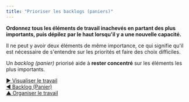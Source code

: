 ```yaml
---
title: "Prioriser les backlogs (paniers)"
---
```



**Ordonnez tous les éléments de travail inachevés en partant des plus importants, puis dépilez par le haut lorsqu'il y a une nouvelle capacité.**

Il ne peut y avoir deux éléments de même importance, ce qui signifie qu'il est nécessaire de s'entendre sur les priorités et faire des choix difficiles.

Un <dfn data-info="Backlog (panier): Une liste (souvent priorisée)  d&apos;éléments de travail à faire (livrables) ou d&apos;intention en attente de traitement.">backlog (panier)</dfn> priorisé aide à **rester concentré** sur les éléments les plus importants.

[&#9654; Visualiser le travail](visualize-work.html)<br/>[&#9664; Backlog (Panier)](backlog.html)<br/>[&#9650; Organiser le travail](organizing-work.html)

